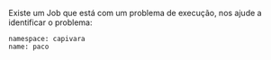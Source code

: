 Existe um Job que está com um problema de execução, nos ajude a identificar o problema:

```
namespace: capivara
name: paco
```